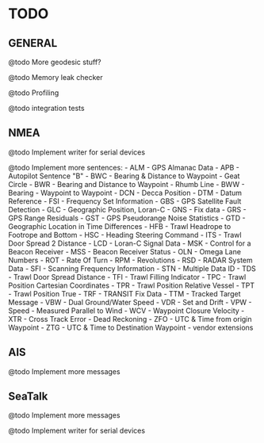 TODO
====

GENERAL
-------

@todo More geodesic stuff?

@todo Memory leak checker

@todo Profiling

@todo integration tests

NMEA
----

@todo Implement writer for serial devices

@todo Implement more sentences:
	- ALM - GPS Almanac Data
	- APB - Autopilot Sentence "B"
	- BWC - Bearing & Distance to Waypoint - Geat Circle
	- BWR - Bearing and Distance to Waypoint - Rhumb Line
	- BWW - Bearing - Waypoint to Waypoint
	- DCN - Decca Position
	- DTM - Datum Reference
	- FSI - Frequency Set Information
	- GBS - GPS Satellite Fault Detection
	- GLC - Geographic Position, Loran-C
	- GNS - Fix data
	- GRS - GPS Range Residuals
	- GST - GPS Pseudorange Noise Statistics
	- GTD - Geographic Location in Time Differences
	- HFB - Trawl Headrope to Footrope and Bottom
	- HSC - Heading Steering Command
	- ITS - Trawl Door Spread 2 Distance
	- LCD - Loran-C Signal Data
	- MSK - Control for a Beacon Receiver
	- MSS - Beacon Receiver Status
	- OLN - Omega Lane Numbers
	- ROT - Rate Of Turn
	- RPM - Revolutions
	- RSD - RADAR System Data
	- SFI - Scanning Frequency Information
	- STN - Multiple Data ID
	- TDS - Trawl Door Spread Distance
	- TFI - Trawl Filling Indicator
	- TPC - Trawl Position Cartesian Coordinates
	- TPR - Trawl Position Relative Vessel
	- TPT - Trawl Position True
	- TRF - TRANSIT Fix Data
	- TTM - Tracked Target Message
	- VBW - Dual Ground/Water Speed
	- VDR - Set and Drift
	- VPW - Speed - Measured Parallel to Wind
	- WCV - Waypoint Closure Velocity
	- XTR - Cross Track Error - Dead Reckoning
	- ZFO - UTC & Time from origin Waypoint
	- ZTG - UTC & Time to Destination Waypoint
	- vendor extensions

AIS
---

@todo Implement more messages


SeaTalk
-------

@todo Implement more messages

@todo Implement writer for serial devices

